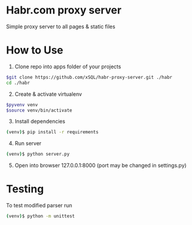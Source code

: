 # Habr.com proxy server

Simple proxy server to all pages & static files

# How to Use

1. Clone repo into apps folder of your projects

```bash
$git clone https://github.com/xSQL/habr-proxy-server.git ./habr
cd ./habr
```

2. Create & activate virtualenv

```bash
$pyvenv venv
$source venv/bin/activate
```

3. Install dependencies

```bash
(venv)$ pip install -r requirements
```

4. Run server

```bash
(venv)$ python server.py
```

5. Open into browser 127.0.0.1:8000 (port may be changed in settings.py)

# Testing

To test modified parser run

```bash
(venv)$ python -m unittest
```
